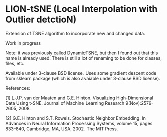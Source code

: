 # LION-tSNE (Local Interpolation with Outlier detctioN)

Extension of TSNE algorithm to incorporate new and changed data.

Work in progress

Note: it was previously called DynamicTSNE, but then I found out that this name is already used. There is still a lot of renaming to be done for classes, files, etc.

Available under 3-clause BSD license.
Uses some gradient descent code from sklearn package (which is also avaiable under
3-clause BSD license).

References:

[1] L.J.P. van der Maaten and G.E. Hinton. Visualizing High-Dimensional Data Using t-SNE. Journal of Machine Learning
Research 9(Nov):2579-2605, 2008.

[2] G.E. Hinton and S.T. Roweis. Stochastic Neighbor Embedding. In Advances in Neural Information Processing Systems,
volume 15, pages 833–840, Cambridge, MA, USA, 2002. The MIT Press.
